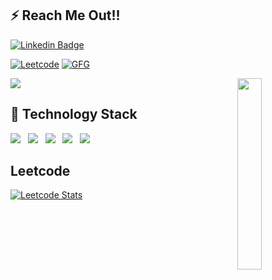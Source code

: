 <h2> ⚡ Reach Me Out!!</h2>

<p align="center">
 
[![Linkedin Badge](https://img.shields.io/badge/-Linkedin-0e76a8?style=for-the-badge&labelColor=0e76a8&logo=linkedin&logoColor=white)](https://www.linkedin.com/in/sanyamjain081?original_referer=)
<!-- [![GMAIL Badge](https://img.shields.io/badge/-Gmail-FF0000?style=for-the-badge&labelColor=&logo=gmail&logoColor=white)](mailto:sanyamj081@gmail.com) -->
[![Leetcode](https://img.shields.io/badge/-Leetcode-cb410b?style=for-the-badge&labelColor=&logo=leetcode&logoColor=black)](https://leetcode.com/sanyamj081/)
[![GFG](https://img.shields.io/badge/GeeksforGeeks-298D46?style=for-the-badge&logo=geeksforgeeks&logoColor=white)](https://auth.geeksforgeeks.org/user/sanyamj081/)
</p>


<p >
 <a href="https://github.com/sanyamj-081"><img src="https://readme-typing-svg.herokuapp.com/?color=E30B5C&width=900&height=40&lines=Building Intelligent Chatbots & Real-Time AI Agents,SignalR,Lucene,Orleans,DotNET Core,Python,gRPC,Data Science" /></a>
 <a href="https://github.com/sanyamj-081"><img align="right" width="28%" src="https://media4.giphy.com/media/jRf5fsn8G6YaogAWxn/giphy.gif" /> </a>

</p>

<h2> 🔭 Technology Stack</h2>
<p>
<img src="https://img.shields.io/badge/Android-3DDC84?style=for-the-badge&logo=android&logoColor=white"/>&nbsp;&nbsp;
<img src="https://img.shields.io/badge/Kotlin-6DB33F?style=for-the-badge&logo=springboot&logoColor=white"/>&nbsp;&nbsp;
<img src="https://img.shields.io/badge/Java-ED8B00?style=for-the-badge&logo=openjdk&logoColor=white"/>&nbsp;&nbsp;
<img src="https://img.shields.io/badge/Kotlin Coroutines-00599C?style=for-the-badge&logo=c%2B%2B&logoColor=white"/>&nbsp;&nbsp;
<img src="https://img.shields.io/badge/datastructure-E34F26?style=for-the-badge&logo=html5&logoColor=white"/>&nbsp;&nbsp;&nbsp;


</p>

<h2> Leetcode </h2>

[![Leetcode Stats](https://leetcard.jacoblin.cool/sanyamj081?theme=light,unicorn)](https://leetcode.com/sanyamj081/)



